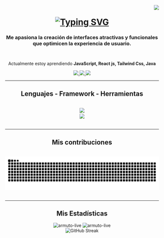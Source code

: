 <img align="right" src="https://visitor-badge.laobi.icu/badge?page_id=Armuto-Live.visitor-badge" />
<h1 align="center">
  <a href="https://git.io/typing-svg"><img src="https://readme-typing-svg.demolab.com?font=Fira+Code&weight=700&size=36&duration=3000&pause=1000&center=true&random=false&height=70&lines=Holaa++%F0%9F%91%8B;Soy+Luis+Armuto" alt="Typing SVG" /></a>
</h1>


<h3 align="center">Me apasiona la creación de interfaces atractivas y funcionales que optimicen la experiencia de usuario.</h3>
<br/>
<div align="center">
  
  Actualmente estoy aprendiendo **JavaScript, React js, Tailwind Css, Java**
  
</div>

<div align="center">
  <a href="mailto:luisarmuto3@gmail.com">
    <img src="https://img.shields.io/badge/Gmail-333333?style=for-the-badge&logo=gmail&logoColor=red"  target="_blank" />  
  </a>
  
  <a href="https://www.linkedin.com/in/luis-armuto-abarca/" target="_blank" >
    <img src="https://img.shields.io/badge/LinkedIn-0077B5?style=for-the-badge&logo=linkedin&logoColor=white" target="_blank" />  
  </a>
  
  <a href="https://portafolio-v2-armuto.netlify.app/" target="_blank" >
    <img src="https://img.shields.io/badge/Portfolio-255E63?style=for-the-badge&logo=todoist&logoColor=white" target="_blank" />  
  </a>
</div>
<hr/>

<h2 align="center">Lenguajes - Framework - Herramientas</h2>
<br/>
<div align="center">  
  <a href="https://aws.amazon.com" target="_blank" rel="noreferrer"> 
    <img src="https://skillicons.dev/icons?i=java,mysql,aws,firebase" />
    <br/>
    <img src="https://skillicons.dev/icons?i=html,css,js,react,materialui,tailwind,figma,git" />
  </a> 
</div>
<br/>
<hr/>
<div align="center">
  <h2 align="center">Mis contribuciones</h2>
  <br/>
  <img alt="snake eating my contributions" src="https://raw.githubusercontent.com/Armuto-Live/Armuto-Live/output/github-contribution-grid-snake.svg" />
</div>
<br/>
<hr/>
<h2 align="center">Mis Estadísticas</h2>
<div align="center">
    <img height=165 width=325 src="https://github-readme-stats.vercel.app/api/top-langs?username=Armuto-Live&show_icons=true&locale=en&layout=compact&theme=tokyonight" alt="armuto-live" />
    <img height=165 width=390 src="https://github-readme-stats.vercel.app/api?username=/Armuto-Live&show_icons=true&theme=tokyonight" alt="armuto-live" />
    <br/>
    <img src="https://streak-stats.demolab.com?user=Armuto-Live&theme=algolia&card_width=500" alt="GitHub Streak" />
    
</div>
